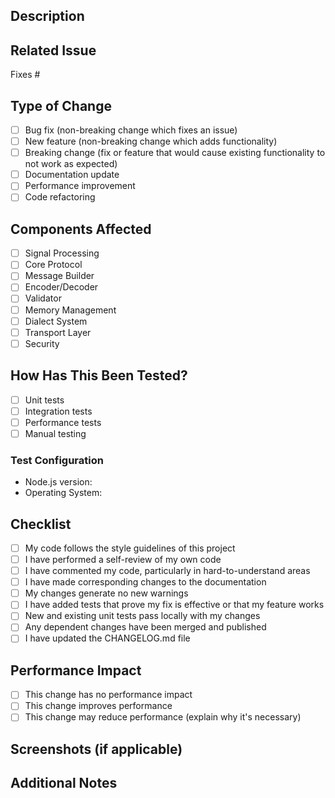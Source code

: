 ## Description
<!-- Provide a brief description of the changes in this PR -->

## Related Issue
<!-- Link to the issue this PR addresses (e.g., Fixes #123) -->
Fixes #

## Type of Change
<!-- Mark the relevant option with an "x" -->
- [ ] Bug fix (non-breaking change which fixes an issue)
- [ ] New feature (non-breaking change which adds functionality)
- [ ] Breaking change (fix or feature that would cause existing functionality to not work as expected)
- [ ] Documentation update
- [ ] Performance improvement
- [ ] Code refactoring

## Components Affected
<!-- Mark all that apply -->
- [ ] Signal Processing
- [ ] Core Protocol
- [ ] Message Builder
- [ ] Encoder/Decoder
- [ ] Validator
- [ ] Memory Management
- [ ] Dialect System
- [ ] Transport Layer
- [ ] Security

## How Has This Been Tested?
<!-- Describe the tests that you ran to verify your changes -->
- [ ] Unit tests
- [ ] Integration tests
- [ ] Performance tests
- [ ] Manual testing

### Test Configuration
* Node.js version:
* Operating System:

## Checklist
<!-- Mark completed items with an "x" -->
- [ ] My code follows the style guidelines of this project
- [ ] I have performed a self-review of my own code
- [ ] I have commented my code, particularly in hard-to-understand areas
- [ ] I have made corresponding changes to the documentation
- [ ] My changes generate no new warnings
- [ ] I have added tests that prove my fix is effective or that my feature works
- [ ] New and existing unit tests pass locally with my changes
- [ ] Any dependent changes have been merged and published
- [ ] I have updated the CHANGELOG.md file

## Performance Impact
<!-- Describe any performance implications of your changes -->
- [ ] This change has no performance impact
- [ ] This change improves performance
- [ ] This change may reduce performance (explain why it's necessary)

## Screenshots (if applicable)
<!-- Add screenshots to help explain your changes -->

## Additional Notes
<!-- Add any additional notes or context about the PR here -->